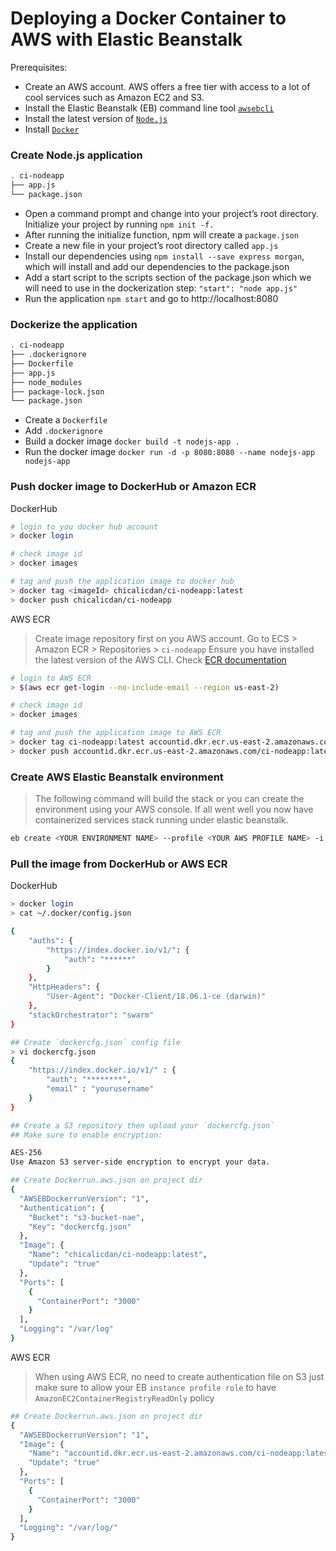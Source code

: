# Deploying a Docker Container to AWS with Elastic Beanstalk

Prerequisites:
- Create an AWS account. AWS offers a free tier with access to a lot of cool services such as Amazon EC2 and S3.
- Install the Elastic Beanstalk (EB) command line tool [`awsebcli`](https://docs.aws.amazon.com/elasticbeanstalk/latest/dg/eb-cli3-install.html)
- Install the latest version of [`Node.js`](https://nodejs.org/en/download/)
- Install [`Docker`](https://www.docker.com/get-started) 

### Create Node.js application
```bash
. ci-nodeapp
├── app.js
└── package.json
```

- Open a command prompt and change into your project’s root directory. Initialize your project by running `npm init -f.`
- After running the initialize function, npm will create a `package.json`
- Create a new file in your project’s root directory called `app.js`
- Install our dependencies using `npm install --save express morgan`, which will install and add our dependencies to the package.json
- Add a start script to the scripts section of the package.json which we will need to use in the dockerization step: `"start": "node app.js"`
- Run the application `npm start` and go to http://localhost:8080

### Dockerize the application
```bash
. ci-nodeapp
├── .dockerignore
├── Dockerfile
├── app.js
├── node_modules
├── package-lock.json
└── package.json
```

- Create a `Dockerfile`
- Add `.dockerignore`
- Build a docker image `docker build -t nodejs-app .`
- Run the docker image `docker run -d -p 8080:8080 --name nodejs-app nodejs-app`


### Push docker image to DockerHub or Amazon ECR 

DockerHub
```bash
# login to you docker hub account
> docker login

# check image id
> docker images

# tag and push the application image to docker hub
> docker tag <imageId> chicalicdan/ci-nodeapp:latest
> docker push chicalicdan/ci-nodeapp
```

AWS ECR 
> Create image repository first on you AWS account. Go to ECS > Amazon ECR > Repositories > `ci-nodeapp`
> Ensure you have installed the latest version of the AWS CLI. Check [ECR documentation](https://docs.aws.amazon.com/AmazonECR/latest/userguide/ECR_GetStarted.html)
```bash
# login to AWS ECR
> $(aws ecr get-login --no-include-email --region us-east-2)

# check image id
> docker images

# tag and push the application image to AWS ECR
> docker tag ci-nodeapp:latest accountid.dkr.ecr.us-east-2.amazonaws.com/ci-nodeapp:latest
> docker push accountid.dkr.ecr.us-east-2.amazonaws.com/ci-nodeapp:latest
```

### Create AWS Elastic Beanstalk environment
> The following command will build the stack or you can create the environment using your AWS console.
> If all went well you now have containerized services stack running under elastic beanstalk.
```bash
eb create <YOUR ENVIRONMENT NAME> --profile <YOUR AWS PROFILE NAME> -i t2.small -p "multi-container-docker-1.11.2-(generic)" -s -k <YOUR AWS KEYPAIR NAME>"  
```

### Pull the image from DockerHub or AWS ECR 

DockerHub
```bash
> docker login
> cat ~/.docker/config.json

{
	"auths": {
		"https://index.docker.io/v1/": {
			"auth": "******"
		}
	},
	"HttpHeaders": {
		"User-Agent": "Docker-Client/18.06.1-ce (darwin)"
	},
	"stackOrchestrator": "swarm"
}

## Create `dockercfg.json` config file
> vi dockercfg.json
{    
    "https://index.docker.io/v1/" : {
        "auth": "********",
        "email" : "yourusername"
    }
}

## Create a S3 repository then upload your `dockercfg.json`
## Make sure to enable encryption:

AES-256
Use Amazon S3 server-side encryption to encrypt your data. 

## Create Dockerrun.aws.json on project dir
{
  "AWSEBDockerrunVersion": "1",
  "Authentication": {
    "Bucket": "s3-bucket-nae",
    "Key": "dockercfg.json"
  },
  "Image": {
    "Name": "chicalicdan/ci-nodeapp:latest",
    "Update": "true"
  },
  "Ports": [
    {
      "ContainerPort": "3000"
    }
  ],
  "Logging": "/var/log"
}
```

AWS ECR
> When using AWS ECR, no need to create authentication file on S3 just make sure to allow your EB `instance profile role` to have `AmazonEC2ContainerRegistryReadOnly` policy
```bash
## Create Dockerrun.aws.json on project dir
{
  "AWSEBDockerrunVersion": "1",
  "Image": {
    "Name": "accountid.dkr.ecr.us-east-2.amazonaws.com/ci-nodeapp:latest",
    "Update": "true"
  },
  "Ports": [
    {
      "ContainerPort": "3000"
    }
  ],
  "Logging": "/var/log/"
}
```


